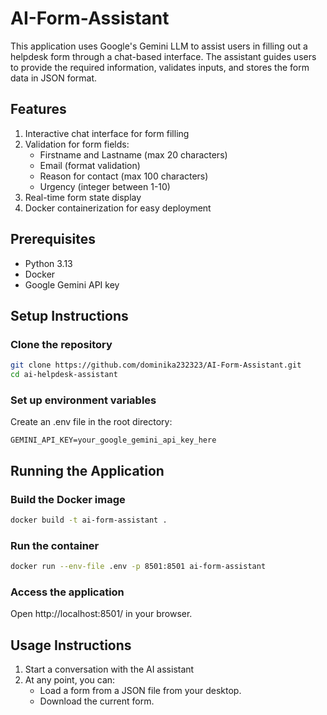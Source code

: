 # AI-Form-Assistant

This application uses Google's Gemini LLM to assist users in filling out a helpdesk form through a chat-based interface. The assistant guides users to provide the required information, validates inputs, and stores the form data in JSON format.

## Features

1. Interactive chat interface for form filling
2. Validation for form fields:
   * Firstname and Lastname (max 20 characters)
   * Email (format validation)
   * Reason for contact (max 100 characters)
   * Urgency (integer between 1-10)
3. Real-time form state display 
4. Docker containerization for easy deployment

## Prerequisites

* Python 3.13
* Docker
* Google Gemini API key

## Setup Instructions

### Clone the repository

```bash
git clone https://github.com/dominika232323/AI-Form-Assistant.git
cd ai-helpdesk-assistant
```

### Set up environment variables

Create an .env file in the root directory:
```
GEMINI_API_KEY=your_google_gemini_api_key_here
```

## Running the Application

### Build the Docker image

```bash
docker build -t ai-form-assistant .
```

### Run the container

```bash
docker run --env-file .env -p 8501:8501 ai-form-assistant
```

### Access the application

Open http://localhost:8501/ in your browser.

## Usage Instructions

1. Start a conversation with the AI assistant 
2. At any point, you can:
   * Load a form from a JSON file from your desktop.
   * Download the current form.
